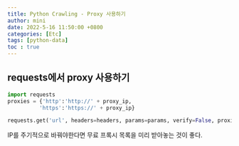 ```yaml
---
title: Python Crawling - Proxy 사용하기
author: mini
date: 2022-5-16 11:50:00 +0800
categories: [Etc]
tags: [python-data]
toc : true
---
```


## requests에서 proxy 사용하기
```python
import requests
proxies = {'http':'http://' + proxy_ip,
		  'https':'https://' + proxy_ip}

requests.get('url', headers=headers, params=params, verify=False, proxies=proxies)
```
IP를 주기적으로 바꿔야한다면 무료 프록시 목록을 미리 받아놓는 것이 좋다.
